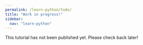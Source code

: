 ```yaml
---
permalink: /learn-python/todo/
title: "Work in progress!"
sidebar:
  nav: "learn-python"
---
```


This tutorial has not been published yet. Please check back later!
